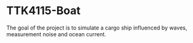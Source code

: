 # TTK4115-Boat
The goal of the project is to simulate a cargo ship influenced by waves, measurement noise and ocean current.
